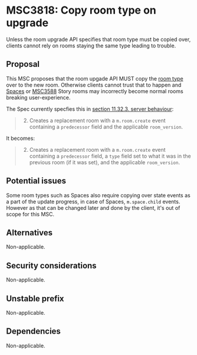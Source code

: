 # MSC3818: Copy room type on upgrade

Unless the room upgrade API specifies that room type must be copied over, clients cannot rely on
rooms staying the same type leading to trouble.


## Proposal

This MSC proposes that the room upgade API MUST copy the [room type](https://spec.matrix.org/v1.2/client-server-api/#types)
over to the new room. Otherwise clients cannot trust that to happen and [Spaces](https://spec.matrix.org/v1.2/client-server-api/#spaces)
or [MSC3588](https://github.com/matrix-org/matrix-spec-proposals/pull/3588) Story rooms may incorrectly become
normal rooms breaking user-experience.

The Spec currently specfies this in [section 11.32.3. server behaviour](https://spec.matrix.org/v1.2/client-server-api/#server-behaviour-16):

> 2. Creates a replacement room with a `m.room.create` event containing a `predecessor` field and the applicable `room_version`.

It becomes:

> 2. Creates a replacement room with a `m.room.create` event containing a `predecessor` field, a
> `type` field set to what it was in the previous room (if it was set), and the applicable `room_version`.


## Potential issues

Some room types such as Spaces also require copying over state events as a part of the update progress,
in case of Spaces, `m.space.child` events. However as that can be changed later and done by the client,
it's out of scope for this MSC.

## Alternatives

Non-applicable.

## Security considerations

Non-applicable.

## Unstable prefix

Non-applicable.

## Dependencies

Non-applicable.
